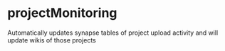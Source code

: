 # projectMonitoring

Automatically updates synapse tables of project upload activity and will update wikis of those projects